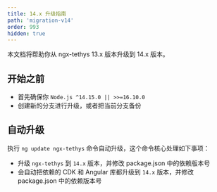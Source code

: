 ```yaml
---
title: 14.x 升级指南
path: 'migration-v14'
order: 993
hidden: true
---
```


<alert>本文档将帮助你从 ngx-tethys 13.x 版本升级到 14.x 版本。</alert>

## 开始之前

- 首先确保你 `Node.js ^14.15.0 || >>=16.10.0`
- 创建新的分支进行升级，或者把当前分支备份

## 自动升级
执行 `ng update ngx-tethys` 命令自动升级，这个命令核心处理如下事项：
- 升级 `ngx-tethys` 到 `14.x` 版本，并修改 package.json 中的依赖版本号
- 会自动把依赖的 CDK 和 Angular 库都升级到 `14.x` 版本，并修改 package.json 中的依赖版本号
